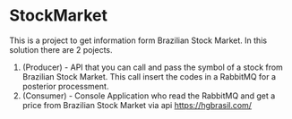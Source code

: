 # StockMarket
This is a project to get information form Brazilian Stock Market.
In this solution there are 2 pojects.
1. (Producer) - API that you can call and pass the symbol of a stock from Brazilian Stock Market. This call insert the codes in a RabbitMQ
for a posterior processment.
2. (Consumer) - Console Application who read the RabbitMQ and get a price from Brazilian Stock Market via api https://hgbrasil.com/

